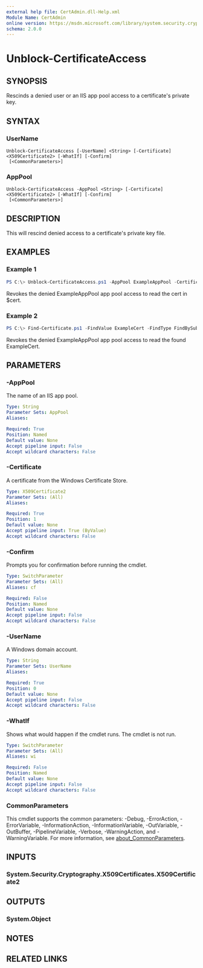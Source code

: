```yaml
---
external help file: CertAdmin.dll-Help.xml
Module Name: CertAdmin
online version: https://msdn.microsoft.com/library/system.security.cryptography.x509certificates.x509findtype.aspx
schema: 2.0.0
---
```


# Unblock-CertificateAccess

## SYNOPSIS
Rescinds a denied user or an IIS app pool access to a certificate's private key.

## SYNTAX

### UserName
```
Unblock-CertificateAccess [-UserName] <String> [-Certificate] <X509Certificate2> [-WhatIf] [-Confirm]
 [<CommonParameters>]
```

### AppPool
```
Unblock-CertificateAccess -AppPool <String> [-Certificate] <X509Certificate2> [-WhatIf] [-Confirm]
 [<CommonParameters>]
```

## DESCRIPTION
This will rescind denied access to a certificate's private key file.

## EXAMPLES

### Example 1
```powershell
PS C:\> Unblock-CertificateAccess.ps1 -AppPool ExampleAppPool -Certificate $cert
```

Revokes the denied ExampleAppPool app pool access to read the cert in $cert.

### Example 2
```powershell
PS C:\> Find-Certificate.ps1 -FindValue ExampleCert -FindType FindBySubjectName -StoreName TrustedPeople -StoreLocation LocalMachine |Unblock-CertificateAccess.ps1 ExampleAppPool
```

Revokes the denied ExampleAppPool app pool access to read the found ExampleCert.

## PARAMETERS

### -AppPool
The name of an IIS app pool.

```yaml
Type: String
Parameter Sets: AppPool
Aliases:

Required: True
Position: Named
Default value: None
Accept pipeline input: False
Accept wildcard characters: False
```

### -Certificate
A certificate from the Windows Certificate Store.

```yaml
Type: X509Certificate2
Parameter Sets: (All)
Aliases:

Required: True
Position: 1
Default value: None
Accept pipeline input: True (ByValue)
Accept wildcard characters: False
```

### -Confirm
Prompts you for confirmation before running the cmdlet.

```yaml
Type: SwitchParameter
Parameter Sets: (All)
Aliases: cf

Required: False
Position: Named
Default value: None
Accept pipeline input: False
Accept wildcard characters: False
```

### -UserName
A Windows domain account.

```yaml
Type: String
Parameter Sets: UserName
Aliases:

Required: True
Position: 0
Default value: None
Accept pipeline input: False
Accept wildcard characters: False
```

### -WhatIf
Shows what would happen if the cmdlet runs.
The cmdlet is not run.

```yaml
Type: SwitchParameter
Parameter Sets: (All)
Aliases: wi

Required: False
Position: Named
Default value: None
Accept pipeline input: False
Accept wildcard characters: False
```

### CommonParameters
This cmdlet supports the common parameters: -Debug, -ErrorAction, -ErrorVariable, -InformationAction, -InformationVariable, -OutVariable, -OutBuffer, -PipelineVariable, -Verbose, -WarningAction, and -WarningVariable. For more information, see [about_CommonParameters](http://go.microsoft.com/fwlink/?LinkID=113216).

## INPUTS

### System.Security.Cryptography.X509Certificates.X509Certificate2

## OUTPUTS

### System.Object

## NOTES

## RELATED LINKS
